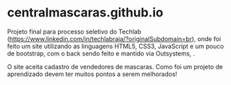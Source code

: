 # centralmascaras.github.io
Projeto final para processo seletivo do Techlab (https://www.linkedin.com/in/techlabraja/?originalSubdomain=br), onde foi feito um site utilizando as linguagens HTML5, CSS3, JavaScript e um pouco de bootstrap, com o back sendo feito e mantido via Outsystems, . 

O site aceita cadastro de vendedores de mascaras. Como foi um projeto de aprendizado devem ter muitos pontos a serem melhorados!

